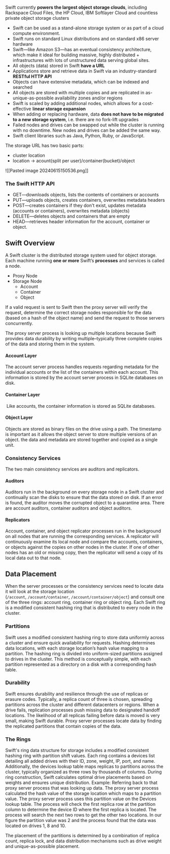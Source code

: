 Swift currently **powers the largest object storage clouds**, including Rackspace Cloud Files, the HP Cloud, IBM Softlayer Cloud and countless private object storage clusters
- Swift can be used as a stand-alone storage system or as part of a cloud compute environment.
- Swift runs on standard Linux distributions and on standard x86 server hardware
- Swift—like Amazon S3—has an eventual consistency architecture, which make it ideal for building massive, highly distributed + infrastructures with lots of unstructured data serving global sites.
- All objects (data) stored in Swift **have a URL**
- Applications store and retrieve data in Swift via an industry-standard **RESTful HTTP API**
- Objects can have extensive metadata, which can be indexed and searched
- All objects are stored with multiple copies and are replicated in as-unique-as-possible availability zones and/or regions
- Swift is scaled by adding additional nodes, which allows for a cost-effective l**inear storage expansion**
- When adding or replacing hardware, data **does not have to be migrated to a new storage system**, i.e. there are no fork-lift upgrades
- Failed nodes and drives can be swapped out while the cluster is running with no downtime. New nodes and drives can be added the same way.
- Swift client libraries such as Java, Python, Ruby, or JavaScript.

The storage URL has two basic parts:
- cluster location
- location -> acount(split per user)/container(bucket)/object

![[Pasted image 20240615150536.png]]

### The Swift HTTP API
- GET—downloads objects, lists the contents of containers or accounts
- PUT—uploads objects, creates containers, overwrites metadata headers
- POST—creates containers if they don't exist, updates metadata (accounts or containers), overwrites metadata (objects)
- DELETE—deletes objects and containers that are empty
- HEAD—retrieves header information for the account, container or object.

## Swift Overview
A Swift cluster is the distributed storage system used for object storage. Each machine running **one or more** Swift’s **processes** and services is called a node.
- Proxy Node
- Storage Node
	- Account
	- Container
	- Object

If a valid request is sent to Swift then the proxy server will verify the request, determine the correct storage nodes responsible for the data (based on a hash of the object name) and send the request to those servers concurrently.

The proxy server process is looking up multiple locations because Swift provides data durability by writing multiple–typically three complete copies of the data and storing them in the system.

#### Account Layer
The account server process handles requests regarding metadata for the individual accounts or the list of the containers within each account. This information is stored by the account server process in SQLite databases on disk.

#### Container Layer
 Like accounts, the container information is stored as SQLite databases.
 
#### Object Layer
Objects are stored as binary files on the drive using a path. The timestamp is important as it allows the object server to store multiple versions of an object. the data and metadata are stored together and copied as a single unit.

### Consistency Services
The two main consistency services are auditors and replicators.

#### Auditors
Auditors run in the background on every storage node in a Swift cluster and continually scan the disks to ensure that the data stored on disk. If an error is found, the auditor moves the corrupted object to a quarantine area.
There are account auditors, container auditors and object auditors.

#### Replicators
Account, container, and object replicator processes run in the background on all nodes that are running the corresponding services. A replicator will continuously examine its local node and compare the accounts, containers, or objects against the copies on other nodes in the cluster. If one of other nodes has an old or missing copy, then the replicator will send a copy of its local data out to that node.

## Data Placement
When the server processes or the consistency services need to locate data it will look at the storage location (`/account`, `/account/container`, `/account/container/object`) and consult one of the three rings: account ring, container ring or object ring. Each Swift ring is a modified consistent hashing ring that is distributed to every node in the cluster.

### Partitions
Swift uses a modified consistent hashing ring to store data uniformly across a cluster and ensure quick availability for requests. Hashing determines data locations, with each storage location’s hash value mapping to a partition. The hashing ring is divided into uniform-sized partitions assigned to drives in the cluster. This method is conceptually simple, with each partition represented as a directory on a disk with a corresponding hash table.
### Durability
Swift ensures durability and resilience through the use of replicas or erasure codes. Typically, a replica count of three is chosen, spreading partitions across the cluster and different datacenters or regions. When a drive fails, replication processes push missing data to designated handoff locations. The likelihood of all replicas failing before data is moved is very small, making Swift durable. Proxy server processes locate data by finding the replicated partitions that contain copies of the data.
### The Rings
Swift's ring data structure for storage includes a modified consistent hashing ring with partition shift values. Each ring contains a devices list detailing all added drives with their ID, zone, weight, IP, port, and name. Additionally, the devices lookup table maps replicas to partitions across the cluster, typically organized as three rows by thousands of columns. During ring construction, Swift calculates optimal drive placements based on weights and ensures unique distribution. 
Example:
Referring back to that proxy server process that was looking up data. The proxy server process calculated the hash value of the storage location which maps to a partition value. The proxy server process uses this partition value on the Devices lookup table. The process will check the first replica row at the partition column to determine the device ID where the first replica is located. The process will search the next two rows to get the other two locations. In our figure the partition value was 2 and the process found that the data was located on drives 1, 8 and 10.

The placement of the partitions is determined by a combination of replica count, replica lock, and data distribution mechanisms such as drive weight and unique-as-possible placement.

